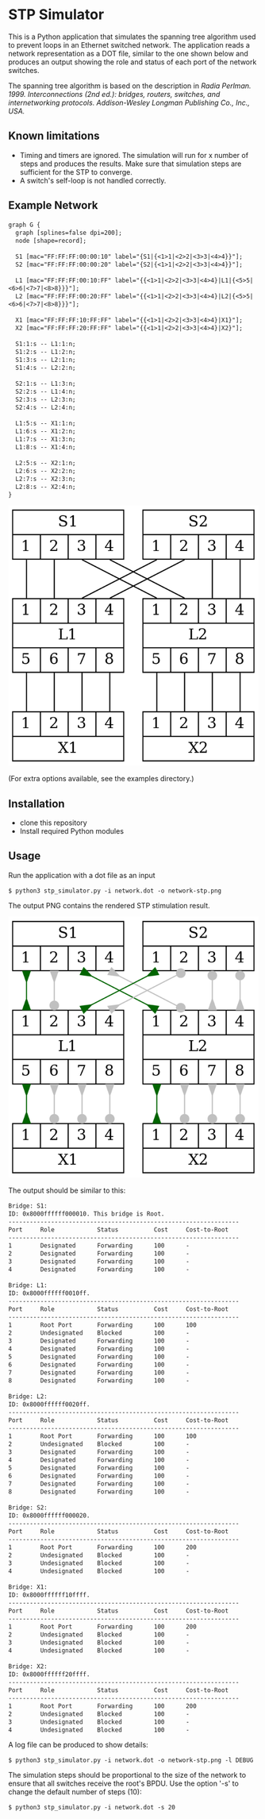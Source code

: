 # STP Simulator

This is a Python application that simulates the spanning tree algorithm used to prevent loops in an Ethernet switched network.
The application reads a network representation as a DOT file, similar to the one shown below and produces an output showing the role and status of each port of the network switches.

The spanning tree algorithm is based on the description in *Radia Perlman. 1999. Interconnections (2nd ed.): bridges, routers, switches, and internetworking protocols. Addison-Wesley Longman Publishing Co., Inc., USA.*

## Known limitations

- Timing and timers are ignored. The simulation will run for x number of steps and produces the results. Make sure that simulation steps are sufficient for the STP to converge.
- A switch's self-loop is not handled correctly.

## Example Network

```
graph G {
  graph [splines=false dpi=200];
  node [shape=record];

  S1 [mac="FF:FF:FF:00:00:10" label="{S1|{<1>1|<2>2|<3>3|<4>4}}"];
  S2 [mac="FF:FF:FF:00:00:20" label="{S2|{<1>1|<2>2|<3>3|<4>4}}"];

  L1 [mac="FF:FF:FF:00:10:FF" label="{{<1>1|<2>2|<3>3|<4>4}|L1|{<5>5|<6>6|<7>7|<8>8}}}"];
  L2 [mac="FF:FF:FF:00:20:FF" label="{{<1>1|<2>2|<3>3|<4>4}|L2|{<5>5|<6>6|<7>7|<8>8}}}"];

  X1 [mac="FF:FF:FF:10:FF:FF" label="{{<1>1|<2>2|<3>3|<4>4}|X1}"];
  X2 [mac="FF:FF:FF:20:FF:FF" label="{{<1>1|<2>2|<3>3|<4>4}|X2}"];

  S1:1:s -- L1:1:n;
  S1:2:s -- L1:2:n;
  S1:3:s -- L2:1:n;
  S1:4:s -- L2:2:n;

  S2:1:s -- L1:3:n;
  S2:2:s -- L1:4:n;
  S2:3:s -- L2:3:n;
  S2:4:s -- L2:4:n;
  
  L1:5:s -- X1:1:n;
  L1:6:s -- X1:2:n;
  L1:7:s -- X1:3:n;
  L1:8:s -- X1:4:n;
  
  L2:5:s -- X2:1:n;
  L2:6:s -- X2:2:n;
  L2:7:s -- X2:3:n;
  L2:8:s -- X2:4:n;
}
```

![Network example](network.png)

(For extra options available, see the examples directory.)

## Installation

- clone this repository
- Install required Python modules

## Usage

Run the application with a dot file as an input

```
$ python3 stp_simulator.py -i network.dot -o network-stp.png
```

The output PNG contains the rendered STP stimulation result.

![Rendered result](network-stp.png)

The output should be similar to this:

```
Bridge: S1:      
ID: 0x8000ffffff000010. This bridge is Root.
-----------------------------------------------------------------
Port     Role            Status          Cost     Cost-to-Root   
-----------------------------------------------------------------
1        Designated      Forwarding      100      -              
2        Designated      Forwarding      100      -              
3        Designated      Forwarding      100      -              
4        Designated      Forwarding      100      -              

Bridge: L1:
ID: 0x8000ffffff0010ff. 
-----------------------------------------------------------------
Port     Role            Status          Cost     Cost-to-Root   
-----------------------------------------------------------------
1        Root Port       Forwarding      100      100            
2        Undesignated    Blocked         100      -              
3        Designated      Forwarding      100      -              
4        Designated      Forwarding      100      -              
5        Designated      Forwarding      100      -              
6        Designated      Forwarding      100      -              
7        Designated      Forwarding      100      -              
8        Designated      Forwarding      100      -              

Bridge: L2:
ID: 0x8000ffffff0020ff. 
-----------------------------------------------------------------
Port     Role            Status          Cost     Cost-to-Root   
-----------------------------------------------------------------
1        Root Port       Forwarding      100      100            
2        Undesignated    Blocked         100      -              
3        Designated      Forwarding      100      -              
4        Designated      Forwarding      100      -              
5        Designated      Forwarding      100      -              
6        Designated      Forwarding      100      -              
7        Designated      Forwarding      100      -              
8        Designated      Forwarding      100      -              

Bridge: S2:
ID: 0x8000ffffff000020. 
-----------------------------------------------------------------
Port     Role            Status          Cost     Cost-to-Root   
-----------------------------------------------------------------
1        Root Port       Forwarding      100      200            
2        Undesignated    Blocked         100      -              
3        Undesignated    Blocked         100      -              
4        Undesignated    Blocked         100      -              

Bridge: X1:
ID: 0x8000ffffff10ffff. 
-----------------------------------------------------------------
Port     Role            Status          Cost     Cost-to-Root   
-----------------------------------------------------------------
1        Root Port       Forwarding      100      200            
2        Undesignated    Blocked         100      -              
3        Undesignated    Blocked         100      -              
4        Undesignated    Blocked         100      -              

Bridge: X2:
ID: 0x8000ffffff20ffff. 
-----------------------------------------------------------------
Port     Role            Status          Cost     Cost-to-Root   
-----------------------------------------------------------------
1        Root Port       Forwarding      100      200            
2        Undesignated    Blocked         100      -              
3        Undesignated    Blocked         100      -              
4        Undesignated    Blocked         100      -              
```

A log file can be produced to show details:

```
$ python3 stp_simulator.py -i network.dot -o network-stp.png -l DEBUG
```

The simulation steps should be proportional to the size of the network to ensure that all switches receive the root's BPDU. Use the option '-s' to change the default number of steps (10):

```
$ python3 stp_simulator.py -i network.dot -s 20
```
